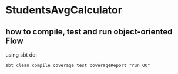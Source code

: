# StudentsAvgCalculator

## how to compile, test and run object-oriented Flow

using sbt do:

```
sbt clean compile coverage test coverageReport "run OO"
```
